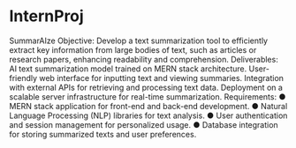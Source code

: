 # InternProj

SummarAIze
Objective: Develop a text summarization tool to efficiently extract key information from
large bodies of text, such as articles or research papers, enhancing readability and
comprehension.
Deliverables:
AI text summarization model trained on MERN stack architecture.
User-friendly web interface for inputting text and viewing summaries.
Integration with external APIs for retrieving and processing text data.
Deployment on a scalable server infrastructure for real-time summarization.
Requirements:
● MERN stack application for front-end and back-end development.
● Natural Language Processing (NLP) libraries for text analysis.
● User authentication and session management for personalized usage.
● Database integration for storing summarized texts and user preferences.
